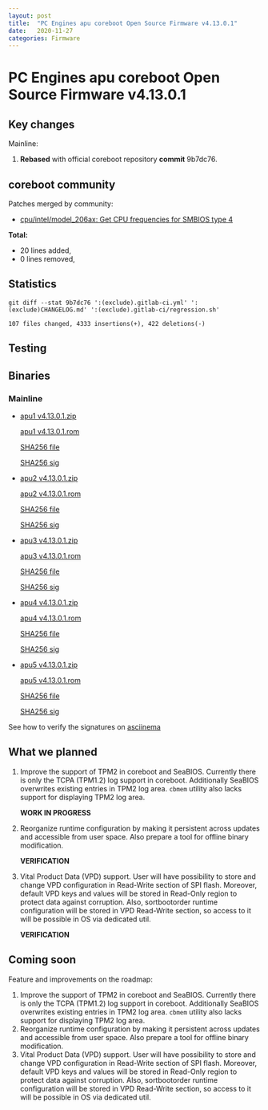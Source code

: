 ```yaml
---
layout: post
title:  "PC Engines apu coreboot Open Source Firmware v4.13.0.1"
date:   2020-11-27
categories: Firmware
---
```

# PC Engines apu coreboot Open Source Firmware v4.13.0.1

## Key changes

Mainline:

1. **Rebased** with official coreboot repository **commit** 9b7dc76.

## coreboot community

Patches merged by community:

* [cpu/intel/model_206ax: Get CPU frequencies for SMBIOS type 4](https://review.coreboot.org/c/coreboot/+/47058)

**Total:**

* 20 lines added,
* 0 lines removed,

## Statistics

```
git diff --stat 9b7dc76 ':(exclude).gitlab-ci.yml' ':(exclude)CHANGELOG.md' ':(exclude).gitlab-ci/regression.sh'
```

`107 files changed, 4333 insertions(+), 422 deletions(-)`

## Testing

## Binaries

### Mainline

* [apu1 v4.13.0.1.zip](https://3mdeb.com/open-source-firmware/pcengines/apu1/apu1_v4.13.0.1.zip)

  [apu1 v4.13.0.1.rom](https://3mdeb.com/open-source-firmware/pcengines/apu1/apu1_v4.13.0.1.rom)

  [SHA256 file](https://3mdeb.com/open-source-firmware/pcengines/apu1/apu1_v4.13.0.1.SHA256)

  [SHA256 sig](https://3mdeb.com/open-source-firmware/pcengines/apu1/apu1_v4.13.0.1.SHA256.sig)

* [apu2 v4.13.0.1.zip](https://3mdeb.com/open-source-firmware/pcengines/apu2/apu2_v4.13.0.1.zip)

  [apu2 v4.13.0.1.rom](https://3mdeb.com/open-source-firmware/pcengines/apu2/apu2_v4.13.0.1.rom)

  [SHA256 file](https://3mdeb.com/open-source-firmware/pcengines/apu2/apu2_v4.13.0.1.SHA256)

  [SHA256 sig](https://3mdeb.com/open-source-firmware/pcengines/apu2/apu2_v4.13.0.1.SHA256.sig)

* [apu3 v4.13.0.1.zip](https://3mdeb.com/open-source-firmware/pcengines/apu3/apu3_v4.13.0.1.zip)

  [apu3 v4.13.0.1.rom](https://3mdeb.com/open-source-firmware/pcengines/apu3/apu3_v4.13.0.1.rom)

  [SHA256 file](https://3mdeb.com/open-source-firmware/pcengines/apu3/apu3_v4.13.0.1.SHA256)

  [SHA256 sig](https://3mdeb.com/open-source-firmware/pcengines/apu3/apu3_v4.13.0.1.SHA256.sig)

* [apu4 v4.13.0.1.zip](https://3mdeb.com/open-source-firmware/pcengines/apu4/apu4_v4.13.0.1.zip)

  [apu4 v4.13.0.1.rom](https://3mdeb.com/open-source-firmware/pcengines/apu4/apu4_v4.13.0.1.rom)

  [SHA256 file](https://3mdeb.com/open-source-firmware/pcengines/apu4/apu4_v4.13.0.1.SHA256)

  [SHA256 sig](https://3mdeb.com/open-source-firmware/pcengines/apu4/apu4_v4.13.0.1.SHA256.sig)

* [apu5 v4.13.0.1.zip](https://3mdeb.com/open-source-firmware/pcengines/apu5/apu5_v4.13.0.1.zip)

  [apu5 v4.13.0.1.rom](https://3mdeb.com/open-source-firmware/pcengines/apu5/apu5_v4.13.0.1.rom)

  [SHA256 file](https://3mdeb.com/open-source-firmware/pcengines/apu5/apu5_v4.13.0.1.SHA256)

  [SHA256 sig](https://3mdeb.com/open-source-firmware/pcengines/apu5/apu5_v4.13.0.1.SHA256.sig)

See how to verify the signatures on [asciinema](https://asciinema.org/a/335785)

## What we planned

1. Improve the support of TPM2 in coreboot and SeaBIOS. Currently there is only
   the TCPA (TPM1.2) log support in coreboot. Additionally SeaBIOS overwrites
   existing entries in TPM2 log area. `cbmem` utility also lacks support for
   displaying TPM2 log area.

   **WORK IN PROGRESS**

2. Reorganize runtime configuration by making it persistent across updates and
   accessible from user space. Also prepare a tool for offline binary
   modification.

   **VERIFICATION**

3. Vital Product Data (VPD) support. User will have possibility to store
   and change VPD configuration in Read-Write section of SPI flash. Moreover,
   default VPD keys and values will be stored in Read-Only region to protect
   data against corruption. Also, sortbootorder runtime configuration will be
   stored in VPD Read-Write section, so access to it will be possible in OS
   via dedicated util.

   **VERIFICATION**

## Coming soon

Feature and improvements on the roadmap:

1. Improve the support of TPM2 in coreboot and SeaBIOS. Currently there is only
   the TCPA (TPM1.2) log support in coreboot. Additionally SeaBIOS overwrites
   existing entries in TPM2 log area. `cbmem` utility also lacks support for
   displaying TPM2 log area.
2. Reorganize runtime configuration by making it persistent across updates and
   accessible from user space. Also prepare a tool for offline binary
   modification.
3. Vital Product Data (VPD) support. User will have possibility to store
   and change VPD configuration in Read-Write section of SPI flash. Moreover,
   default VPD keys and values will be stored in Read-Only region to protect
   data against corruption. Also, sortbootorder runtime configuration will be
   stored in VPD Read-Write section, so access to it will be possible in OS
   via dedicated util.
